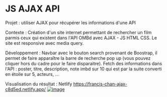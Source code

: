 # JS AJAX API
Projet : utiliser AJAX pour récupérer les informations d'une API 

Contexte : Création d'un site internet permettant de rechercher un film parmis ceux qui existent dans l'API OMBd avec AJAX - JS HTML CSS.
Le site est responsive avec media query.

Développement :
Navbar avec le bouton search provenant de Boostrap, il permet de faire apparaître la barre de recherche pop up (vous pouvez cliquer hors du cadre pour le faire disparaitre).
Fetch des informations dans l'API : poster, titre, description, note imbd sur 10 qui est par la suite converti en étoile sur 5, acteurs, ...


Visualisation du résultat :
Netlify https://francis-chan-ajax-c8d5ed.netlify.app/
[![image](https://github.com/ChanFrancis/JS-AJAX-API-/assets/108381402/f9c4e98d-1d9b-4673-93eb-baa32a33ce45)](https://francis-chan-ajax-c8d5ed.netlify.app/)
